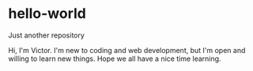 # hello-world
Just another repository

Hi, I'm Victor.
I'm new to coding and web development, but I'm open and willing to learn new things.
Hope we all have a nice time learning.
